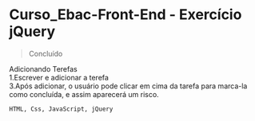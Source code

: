 # Curso_Ebac-Front-End - Exercício jQuery 
> Concluído 

Adicionando Terefas<br/>
1.Escrever e adicionar a terefa <br/>
3.Após adicionar, o usuário pode clicar em cima da tarefa para marca-la como concluída, e assim aparecerá um risco. <br/>
```
HTML, Css, JavaScript, jQuery 
```
